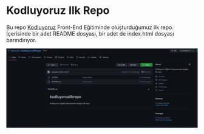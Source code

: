 # Kodluyoruz Ilk Repo
Bu repo [Kodluyoruz](https://kodluyoruz.org/) Front-End Eğitiminde oluşturduğumuz ilk repo. İçerisinde bir adet README dosyası, bir adet de index.html dosyası barındırıyor.

![Proje Resimi](https://github.com/kaanarfa/kodluyoruzilkrepo/blob/main/ProjeResimi.png)
